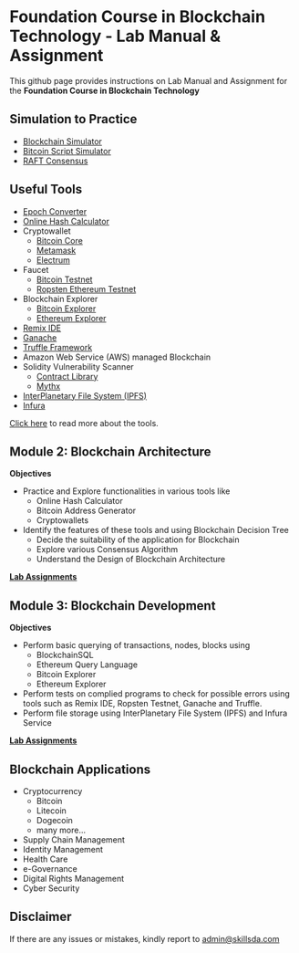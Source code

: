 # Foundation Course in Blockchain Technology - Lab Manual & Assignment

This github page provides instructions on Lab Manual and Assignment for the <b>Foundation Course in Blockchain Technology</b>

## Simulation to Practice
- [Blockchain Simulator](https://andersbrownworth.com/blockchain/blockchain)
- [Bitcoin Script Simulator](https://siminchen.github.io/bitcoinIDE/build/editor.html)
- [RAFT Consensus](http://thesecretlivesofdata.com/raft/)

## Useful Tools 
- [Epoch Converter](https://www.epochconverter.com/)
- [Online Hash Calculator](https://www.pelock.com/products/hash-calculator)
- Cryptowallet
  - [Bitcoin Core](https://bitcoin.org/en/bitcoin-core/)
  - [Metamask](https://metamask.io/download.html)
  - [Electrum](https://electrum.org/#home)
- Faucet
  - [Bitcoin Testnet](https://testnet-faucet.mempool.co/)
  - [Ropsten Ethereum Testnet](https://faucet.metamask.io/)
- Blockchain Explorer
  - [Bitcoin Explorer](https://www.blockchain.com/explorer?view=btc)
  - [Ethereum Explorer](https://etherscan.io/)
- [Remix IDE](https://remix.ethereum.org/)
- [Ganache](https://www.trufflesuite.com/ganache)
- [Truffle Framework](https://www.trufflesuite.com/truffle)
- Amazon Web Service (AWS) managed Blockchain
- Solidity Vulnerability Scanner 
  - [Contract Library](https://contract-library.com/)
  - [Mythx](https://mythx.io/)
- [InterPlanetary File System (IPFS)](https://ipfs.io/)
- [Infura](https://infura.io/product/ipfs)

[Click here](Tools) to read more about the tools.

## Module 2: Blockchain Architecture

<b> Objectives </b>
- Practice and Explore functionalities in various tools like
  - Online Hash Calculator
  - Bitcoin Address Generator
  - Cryptowallets 
- Identify the features of these tools and using Blockchain Decision Tree
  - Decide the suitability of the application for Blockchain
  - Explore various Consensus Algorithm
  - Understand the Design of Blockchain Architecture 

<b>[Lab Assignments](Architecture)</b>

## Module 3: Blockchain Development

<b> Objectives </b>
- Perform basic querying of transactions, nodes, blocks using
  - BlockchainSQL
  - Ethereum Query Language
  - Bitcoin Explorer
  - Ethereum Explorer 
- Perform tests on complied programs to check for possible errors using tools such as Remix IDE, Ropsten Testnet, Ganache and Truffle.
- Perform file storage using InterPlanetary File System (IPFS) and Infura Service

<b>[Lab Assignments](Development)</b>

## Blockchain Applications

 - Cryptocurrency
    - Bitcoin
    - Litecoin
    - Dogecoin
    - many more...
 - Supply Chain Management
 - Identity Management
 - Health Care
 - e-Governance
 - Digital Rights Management
 - Cyber Security

## Disclaimer
If there are any issues or mistakes, kindly report to admin@skillsda.com
